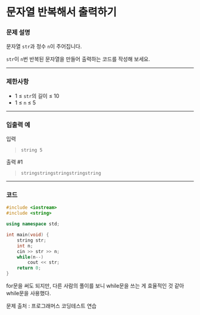 # 문자열 반복해서 출력하기

### **문제 설명**

문자열 `str`과 정수 `n`이 주어집니다.

`str`이 `n`번 반복된 문자열을 만들어 출력하는 코드를 작성해 보세요.

---

### 제한사항

- 1 ≤ `str`의 길이 ≤ 10
- 1 ≤ `n` ≤ 5

---

### 입출력 예

입력

> `string 5`
> 

출력 #1

> `stringstringstringstringstring`
> 

---

### 코드

```cpp
#include <iostream>
#include <string>

using namespace std;

int main(void) {
    string str;
    int n;
    cin >> str >> n;
    while(n--)
        cout << str;
    return 0;
}
```

for문을 써도 되지만, 다른 사람의 풀이를 보니 while문을 쓰는 게 효율적인 것 같아 while문을 사용했다.

문제 출처 : 프로그래머스 코딩테스트 연습